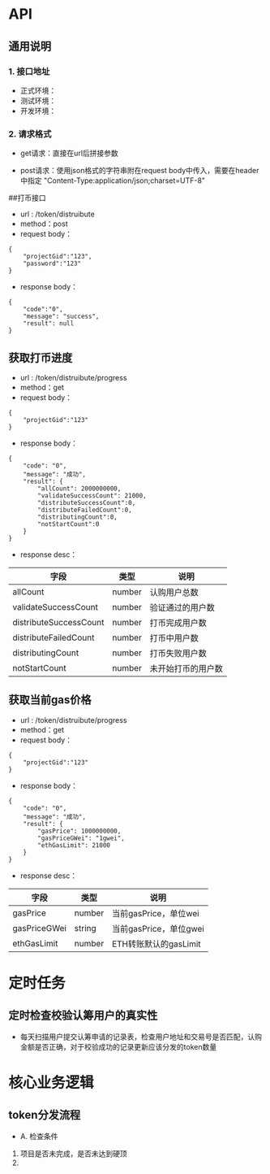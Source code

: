 <!-- toc -->

# API

## 通用说明

### 1. 接口地址

- 正式环境：
- 测试环境：
- 开发环境：

### 2. 请求格式

- get请求：直接在url后拼接参数

- post请求：使用json格式的字符串附在request body中传入，需要在header中指定 "Content-Type:application/json;charset=UTF-8"

##打币接口

- url : /token/distruibute
- method：post
- request body：
```
{
	"projectGid":"123",
	"password":"123"
}
```

- response body：

```
{
    "code":"0",
    "message": "success",
    "result": null
}
```
## 获取打币进度

- url : /token/distruibute/progress
- method：get
- request body：

```
{
	"projectGid":"123"
}
```

- response body：

```
{
    "code": "0",
    "message": "成功",
    "result": {
        "allCount": 2000000000,
        "validateSuccessCount": 21000,
        "distributeSuccessCount":0,
        "distributeFailedCount":0,
        "distributingCount":0,
        "notStartCount":0
    }
}
```

- response desc：

| 字段                   | 类型   | 说明               |
| ---------------------- | ------ | ------------------ |
| allCount               | number | 认购用户总数       |
| validateSuccessCount   | number | 验证通过的用户数   |
| distributeSuccessCount | number | 打币完成用户数     |
| distributeFailedCount  | number | 打币中用户数       |
| distributingCount      | number | 打币失败用户数     |
| notStartCount          | number | 未开始打币的用户数 |

## 获取当前gas价格

- url : /token/distruibute/progress
- method：get
- request body：

```
{
	"projectGid":"123"
}
```

- response body：

```
{
    "code": "0",
    "message": "成功",
    "result": {
        "gasPrice": 1000000000,
        "gasPriceGWei": "1gwei",
        "ethGasLimit": 21000
    }
}
```

- response desc：

| 字段         | 类型   | 说明                   |
| ------------ | ------ | ---------------------- |
| gasPrice     | number | 当前gasPrice，单位wei  |
| gasPriceGWei | string | 当前gasPrice，单位gwei |
| ethGasLimit  | number | ETH转账默认的gasLimit  |

# 定时任务

## 定时检查校验认筹用户的真实性

- 每天扫描用户提交认筹申请的记录表，检查用户地址和交易号是否匹配，认购金额是否正确，对于校验成功的记录更新应该分发的token数量



# 核心业务逻辑

## token分发流程

- A. 检查条件
1. 项目是否未完成，是否未达到硬顶
2. 
